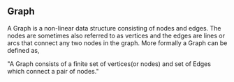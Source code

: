 ## Graph
A Graph is a non-linear data structure consisting of nodes and edges. The nodes are sometimes also referred to as vertices and the edges are lines or arcs that connect any two nodes in the graph. More formally a Graph can be defined as,

"A Graph consists of a finite set of vertices(or nodes) and set of Edges which connect a pair of nodes."
